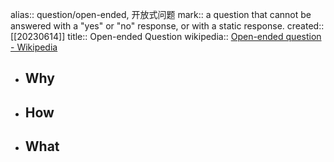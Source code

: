 alias:: question/open-ended, 开放式问题
mark:: a question that cannot be answered with a "yes" or "no" response, or with a static response.
created:: [[20230614]]
title:: Open-ended Question
wikipedia:: [Open-ended question - Wikipedia](https://en.wikipedia.org/wiki/Open-ended_question)
- ## Why
- ## How
- ## What